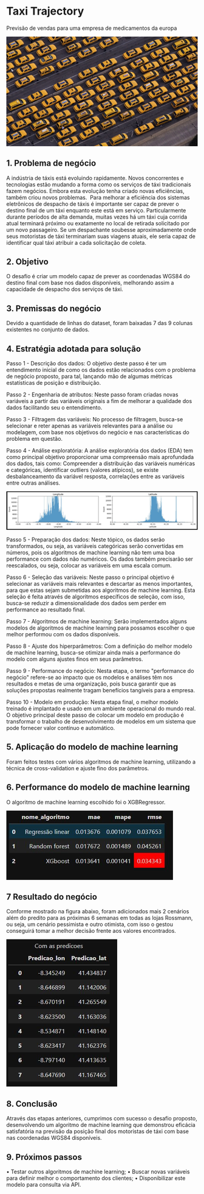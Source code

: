 # Taxi Trajectory

Previsão de vendas para uma empresa de medicamentos da europa

![Comparativo](img/taxi.png)

## 1.	Problema de negócio
A indústria de táxis está evoluindo rapidamente. Novos concorrentes e tecnologias estão mudando a forma como os serviços de táxi tradicionais fazem negócios. Embora esta evolução tenha criado novas eficiências, também criou novos problemas. 
	Para melhorar a eficiência dos sistemas eletrônicos de despacho de táxis é importante ser capaz de prever o destino final de um táxi enquanto este está em serviço. Particularmente durante períodos de alta demanda, muitas vezes há um táxi cuja corrida atual terminará próximo ou exatamente no local de retirada solicitado por um novo passageiro. Se um despachante soubesse aproximadamente onde seus motoristas de táxi terminariam suas viagens atuais, ele seria capaz de identificar qual táxi atribuir a cada solicitação de coleta.

## 2.	Objetivo
O desafio é criar um modelo capaz de prever as coordenadas WGS84 do destino final com base nos dados disponíveis, melhorando assim a capacidade de despacho dos serviços de táxi.

## 3.	Premissas do negócio
Devido a quantidade de linhas do dataset, foram baixadas 7 das 9 colunas existentes no conjunto de dados.

## 4.	Estratégia adotada para solução

Passo 1 - Descrição dos dados: O objetivo deste passo é ter um entendimento inicial de como os dados estão relacionados com o problema de negócio proposto, para tal, lançando mão de algumas métricas estatísticas de posição e distribuição.

Passo 2 - Engenharia de atributos: Neste passo foram criadas novas variáveis a partir das variáveis originais a fim de melhorar a qualidade dos dados facilitando seu o entendimento.

Passo 3 - Filtragem das variáveis: No processo de filtragem, busca-se selecionar e reter apenas as variáveis relevantes para a análise ou modelagem, com base nos objetivos do negócio e nas características do problema em questão.
 
Passo 4 - Análise exploratória: A análise exploratória dos dados (EDA) tem como principal objetivo proporcionar uma compreensão mais aprofundada dos dados, tais como: Compreender a distribuição das variáveis numéricas e categóricas, identificar outliers (valores atípicos), se existe desbalanceamento da variável resposta, correlações entre as variáveis entre outras análises.

![Comparativo](img/distribuicao_lon_lat.JPG)

Passo 5 - Preparação dos dados: Neste tópico, os dados serão transformados, ou seja, as variáveis categóricas serão convertidas em números, pois os algoritmos de machine learning não tem uma boa performance com dados não numéricos. Os dados também precisarão ser reescalados, ou seja, colocar as variáveis em uma escala comum.
 
Passo 6 - Seleção das variáveis: Neste passo o principal objetivo é selecionar as variáveis mais relevantes e descartar as menos importantes, para que estas sejam submetidas aos algoritmos de machine learning. Esta seleção é feita através de algoritmos específicos de seleção, com isso, busca-se reduzir a dimensionalidade dos dados sem perder em performance ao resultado final.

Passo 7 - Algoritmos de machine learning: Serão implementados alguns modelos de algoritmos de machine learning para possamos escolher o que melhor performou com os dados disponíveis.
 
Passo 8 - Ajuste dos hiperparâmetros: Com a definição do melhor modelo de machine learning, busca-se otimizar ainda mais a performance do modelo com alguns ajustes finos em seus parâmetros.

Passo 9 - Performance do negócio: Nesta etapa, o termo "performance do negócio" refere-se ao impacto que os modelos e análises têm nos resultados e metas de uma organização, pois busca garantir que as soluções propostas realmente tragam benefícios tangíveis para a empresa.

Passo 10 - Modelo em produção: Nesta etapa final, o melhor modelo treinado é implantado e usado em um ambiente operacional do mundo real. O objetivo principal deste passo de colocar um modelo em produção é transformar o trabalho de desenvolvimento de modelos em um sistema que pode fornecer valor contínuo e automático.

## 5.	Aplicação do modelo de machine learning
Foram feitos testes com vários algoritmos de machine learning, utilizando a técnica de cross-validation e ajuste fino dos parâmetros.

## 6.	Performance do modelo de machine learning
O algoritmo de machine learning escolhido foi o XGBRegressor.
 
![Comparativo](img/escolha_algoritmo.JPG)

## 7	Resultado do negócio
Conforme mostrado na figura abaixo, foram adicionados mais 2 cenários além do predito para as próximas 6 semanas em todas as lojas Rossmann, ou seja, um cenário pessimista e outro otimista, com isso o gestou conseguirá tomar a melhor decisão frente aos valores encontrados.
 
 ![Comparativo](img/predicoes.JPG)

## 8.	Conclusão
Através das etapas anteriores, cumprimos com sucesso o desafio proposto, desenvolvendo um algoritmo de machine learning que demonstrou eficácia satisfatória na previsão da posição final dos motoristas de táxi com base nas coordenadas WGS84 disponíveis.

## 9.	Próximos passos
•	Testar outros algoritmos de machine learning;
•	Buscar novas variáveis para definir melhor o comportamento dos clientes;
•	Disponibilizar este modelo para consulta via API.

